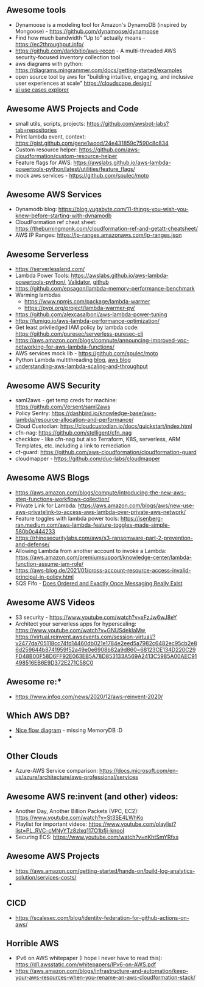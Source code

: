 ## Awesome tools
* Dynamoose is a modeling tool for Amazon's DynamoDB (inspired by Mongoose) - https://github.com/dynamoose/dynamoose
* Find how much bandwidth "Up to" actually means - https://ec2throughput.info/
* https://github.com/darkbitio/aws-recon - A multi-threaded AWS security-focused inventory collection tool
* aws diagrams with python: https://diagrams.mingrammer.com/docs/getting-started/examples
* open source tool by aws for "building intuitive, engaging, and inclusive user experiences at scale" https://cloudscape.design/
* [ai use cases explorer](https://aiexplorer.aws.amazon.com/)

## Awesome AWS Projects and Code
* small utils, scripts, projects: https://github.com/awsbot-labs?tab=repositories
* Print lambda event, context: https://gist.github.com/gene1wood/24e431859c7590c8c834
* Custom resource helper: https://github.com/aws-cloudformation/custom-resource-helper
* Feature flags for AWS: https://awslabs.github.io/aws-lambda-powertools-python/latest/utilities/feature_flags/
* mock aws services - https://github.com/spulec/moto

## Awesome AWS Services
* Dynamodb blog: https://blog.yugabyte.com/11-things-you-wish-you-knew-before-starting-with-dynamodb
* CloudFormation ref cheat sheet: https://theburningmonk.com/cloudformation-ref-and-getatt-cheatsheet/
* AWS IP Ranges: https://ip-ranges.amazonaws.com/ip-ranges.json

## Awesome Serverless
* https://serverlessland.com/
* Lambda Power Tools: https://awslabs.github.io/aws-lambda-powertools-python/, [Validator](https://awslabs.github.io/aws-lambda-powertools-python/utilities/parser/), [github](https://github.com/awslabs/aws-lambda-powertools-python)
* https://github.com/epsagon/lambda-memory-performance-benchmark
* Warming lambdas
  * https://www.npmjs.com/package/lambda-warmer
  * https://pypi.org/project/lambda-warmer-py/
* https://github.com/alexcasalboni/aws-lambda-power-tuning 
* https://lumigo.io/aws-lambda-performance-optimization/
* Get least priviledged IAM policy by lambda code: https://github.com/puresec/serverless-puresec-cli
* https://aws.amazon.com/blogs/compute/announcing-improved-vpc-networking-for-aws-lambda-functions/
* AWS services mock lib - https://github.com/spulec/moto
* Python Lambda multithreading [blog](https://medium.com/tech-carnot/understanding-multiprocessing-in-aws-lambda-with-python-6f50c11d57e4), [aws blog](https://aws.amazon.com/blogs/compute/parallel-processing-in-python-with-aws-lambda/)
* [understanding-aws-lambda-scaling-and-throughput](https://aws.amazon.com/blogs/compute/understanding-aws-lambda-scaling-and-throughput/)

## Awesome AWS Security
* saml2aws - get temp creds for machine: https://github.com/Versent/saml2aws
* Policy Sentry: https://dashbird.io/knowledge-base/aws-lambda/resource-allocation-and-performance/
* Cloud Custodian: https://cloudcustodian.io/docs/quickstart/index.html
* cfn-nag: https://github.com/stelligent/cfn_nag
* checkkov - like cfn-nag but also Terraform, K8S, serverless, ARM Templates, etc. including a link to remediation
* cf-guard: https://github.com/aws-cloudformation/cloudformation-guard
* cloudmapper - https://github.com/duo-labs/cloudmapper

## Awesome AWS Blogs
* https://aws.amazon.com/blogs/compute/introducing-the-new-aws-step-functions-workflows-collection/
* Private Link for Lambda: https://aws.amazon.com/blogs/aws/new-use-aws-privatelink-to-access-aws-lambda-over-private-aws-network/
* Feature toggles with lambda power tools: https://isenberg-ran.medium.com/aws-lambda-feature-toggles-made-simple-580b0c444233
* https://rhinosecuritylabs.com/aws/s3-ransomware-part-2-prevention-and-defense/
* Allowing Lambda from another account to invoke a Lambda: https://aws.amazon.com/premiumsupport/knowledge-center/lambda-function-assume-iam-role/
* https://aws-blog.de/2021/01/cross-account-resource-access-invalid-principal-in-policy.html
* SQS Fifo - [Does Ordered and Exactly Once Messaging Really Exist](https://sookocheff.com/post/messaging/dissecting-sqs-fifo-queues/#:~:text=Exactly-Once%20%E2%80%94%20Nothing%20in%20Life,and%20not%20delivered%20to%20consumers)

## Awesome AWS Videos
* S3 security - https://www.youtube.com/watch?v=xFzJw6wJ8eY
* Architect your serverless apps for hyperscaling: https://www.youtube.com/watch?v=GNUSdekIaMw, https://virtual.reinvent.awsevents.com/session-virtual/?v2477da705118cc74fd14460db021e1784e2eed5a7982c6482ec95cb2e86d259644b8741959f52a49e0e6908b82a9d860=68123CE134D220C29FD48B00F58D6FF92E063EB5A78D853133A569A2413C5985A00AEC91498516EB6E9D372E271C58C0

## Awesome re:*
* https://www.infoq.com/news/2020/12/aws-reinvent-2020/

## Which AWS DB?
* [Nice flow diagram](https://github.com/roybenyosef/AwesomeEverything/blob/main/which-aws-db.jpeg) - missing MemoryDB :D
* 

## Other Clouds
* Azure-AWS Service comparison: https://docs.microsoft.com/en-us/azure/architecture/aws-professional/services

## Awesome AWS re:invent (and other) videos:
* Another Day, Another Billion Packets (VPC, EC2): https://www.youtube.com/watch?v=St3SE4LWhKo
* Playlist for important videos: https://www.youtube.com/playlist?list=PL_RVC-cMNyYTz8zlxq117O1bfji-knooI
* Securing ECS: https://www.youtube.com/watch?v=nKhtSmYRfxs

## Awesome AWS Projects
* https://aws.amazon.com/getting-started/hands-on/build-log-analytics-solution/services-costs/
* 

## CICD
* https://scalesec.com/blog/identity-federation-for-github-actions-on-aws/

## Horrible AWS
* IPv6 on AWS whitepaper (I hope I never have to read this): https://d1.awsstatic.com/whitepapers/IPv6-on-AWS.pdf
* https://aws.amazon.com/blogs/infrastructure-and-automation/keep-your-aws-resources-when-you-rename-an-aws-cloudformation-stack/

